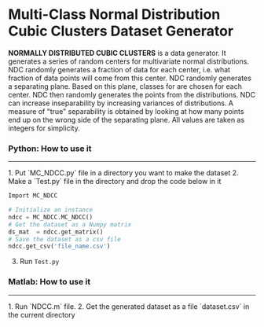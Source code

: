 # Multi-Class Normal Distribution Cubic Clusters Dataset Generator
**NORMALLY DISTRIBUTED CUBIC CLUSTERS** is a data generator. 
It generates a series of random centers for multivariate
normal distributions. NDC randomly generates a fraction
of data for each center, i.e. what fraction of data points
will come from this center. NDC randomly generates a 
separating plane. Based on this plane, classes for are 
chosen for each center. NDC then randomly generates the 
points from the distributions. NDC can increase 
inseparability by increasing variances of distributions.
A measure of "true" separability is obtained by looking 
at how many points end up on the wrong side of the 
separating plane. All values are taken as integers 
for simplicity.



### Python: How to use it
<hr>
1. Put `MC_NDCC.py` file in a directory you want to make the dataset
2. Make a `Test.py` file in the directory and drop the code below in it

```python
Import MC_NDCC

# Initialize an instance 
ndcc = MC_NDCC.MC_NDCC()
# Get the dataset as a Numpy matrix
ds_mat  = ndcc.get_matrix()
# Save the dataset as a csv file
ndcc.get_csv('file_name.csv')
```
3. Run `Test.py`

### Matlab: How to use it
<hr>
1. Run `NDCC.m` file.  
2. Get the generated dataset as a file `dataset.csv` in the current directory

